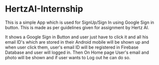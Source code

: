 # HertzAI-Internship
This is a simple App which is used for SignUp/Sign In using Google Sign in button. This is made as per guidelines given for assignment by Hertz AI.

It shows a Google Sign in Button and user just have to click it and all his email ID's which are stored in their Android mobile will be shown up and when user click them,
 user's email ID will be registered in Firebase Database and user will logged in. Then On Home page User's email and photo will be shown and if user wants to Log out he can do so.
